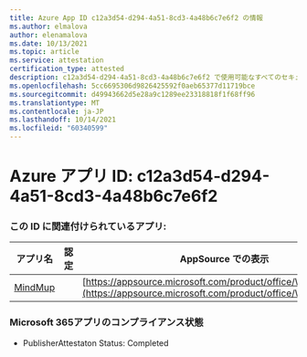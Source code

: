 ```yaml
---
title: Azure App ID c12a3d54-d294-4a51-8cd3-4a48b6c7e6f2 の情報
ms.author: elmalova
author: elenamalova
ms.date: 10/13/2021
ms.topic: article
ms.service: attestation
certification_type: attested
description: c12a3d54-d294-4a51-8cd3-4a48b6c7e6f2 で使用可能なすべてのセキュリティおよびコンプライアンス情報。
ms.openlocfilehash: 5cc6695306d9826425592f0aeb65377d11719bce
ms.sourcegitcommit: d49943662d5e28a9c1289ee23318818f1f68ff96
ms.translationtype: MT
ms.contentlocale: ja-JP
ms.lasthandoff: 10/14/2021
ms.locfileid: "60340599"
---
```

# <a name="azure-app-id-c12a3d54-d294-4a51-8cd3-4a48b6c7e6f2"></a>Azure アプリ ID: c12a3d54-d294-4a51-8cd3-4a48b6c7e6f2


### <a name="apps-associated-with-this-id"></a>この ID に関連付けられているアプリ:
| **アプリ名** | **認定** | **AppSource での表示** |
|--------------|---------------|-----------------------|
| [MindMup](https://docs.microsoft.com/microsoft-365-app-certification/forward/WA200001759) |  | [https://appsource.microsoft.com/product/office/WA200001759](https://appsource.microsoft.com/product/office/WA200001759) |

### <a name="microsoft-365-app-compliance-status"></a>Microsoft 365アプリのコンプライアンス状態
- PublisherAttestaton Status: Completed
